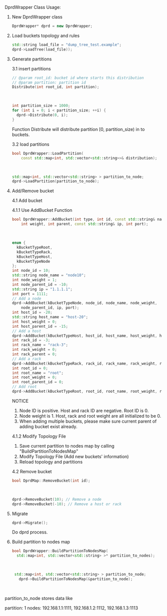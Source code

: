 DprdWrapper Class Usage:

1. New DprdWrapper class

   ```c++
   DprdWrapper* dprd = new DprdWrapper;
   ```

2. Load buckets topology and rules

   ```c++
   std::string load_file = "dump_tree_test.example";
   dprd->LoadTree(load_file));
   ```

3. Generate partitions

   3.1 insert partitions

   ```c++
   // @param root_id: bucket id where starts this distribution
   // @param partition: partition id
   Distribute(int root_id, int partition);
   ```

   ​

   ```c++
   int partition_size = 1000;
   for (int i = 0; i < partition_size; ++i) {
     dprd->Distribute(0, i);
   }
   ```

   Function Distribute will distribute partition  [0, partition_size) in to buckets.

   3.2 load partitions

   ```c++
   bool DprdWrapper::LoadPartition(
       const std::map<int, std::vector<std::string>>& distribution); 
   ```

   ​

   ```c++
   std::map<int, std::vector<std::string> > partition_to_node;
   dprd->LoadPartition(partition_to_node);
   ```


4. Add/Remove bucket

   4.1 Add bucket

   4.1.1 Use AddBucket Function

   ```c++
   bool DprdWrapper::AddBucket(int type, int id, const std::string& name,
       int weight, int parent, const std::string& ip, int port);
   ```

   ​

   ```c++
   enum {
     kBucketTypeRoot,
     kBucketTypeRack,
     kBucketTypeHost,
     kBucketTypeNode
   };
   int node_id = 10;
   std::string node_name = "node10";
   int node_weight = 1;
   int node_parent_id = -10;
   std::string ip = "1.1.1.1";
   int port = 1111;
   // Add a node
   dprd->AddBucket(kBucketTypeNode, node_id, node_name, node_weight,
       node_parent_id, ip, port);
   int host_id = -20;
   std::string host_name = "host-20";
   int host_weight = 0;
   int host_parent_id = -15;
   // Add a host
   dprd->AddBucket(kBucketTypeHost, host_id, host_name, host_weight, host_parent_id);
   int rack_id = -3;
   int rack_name = "rack-3";
   int rack_weight = 0;
   int rack_parent = 0;
   // Add a rack
   dprd->AddBucket(kBucketTypeRack, rack_id, rack_name, rack_weight, rack_parent_id);
   int root_id = 0;
   int root_name = "root";
   int root_weight = 0;
   int root_parent_id = 0;
   // Add root
   dprd->AddBucket(kBucketTypeRoot, root_id, root_name, root_weight, root_parent_id);
   ```

   NOTICE

   1. Node ID is positive. Host and rack ID are negative. Root ID is 0.
   2. Node weight is 1. Host, rack and root weight are all initialized to be 0.
   3. When adding multiple buckets, please make sure current parent of adding bucket exist already.

   4.1.2 Modify Topology File

   1. Save current partition to nodes map by calling "BuildPartitionToNodesMap"
   2. Modify Topology File (Add new buckets' information)
   3. Reload topology and partitions

   4.2 Remove bucket

   ```c++
   bool DprdMap::RemoveBucket(int id);
   ```

   ​

   ```c++
   dprd->RemoveBucket(10); // Remove a node
   dprd->RemoveBucket(-10); // Remove a host or rack
   ```

5. Migrate

   ```c++
   dprd->Migrate();
   ```

   Do dprd process.

6. Build partition to nodes map

   ```c++
   bool DprdWrapper::BuildPartitionToNodesMap(
     std::map<int, std::vector<std::string> >* partition_to_nodes);
   ```

   ​

   ```c++
    std::map<int, std::vector<std::string> > partition_to_node;
      dprd->BuildPartitionToNodesMap(&partition_to_node);
   ```


​      

   partition_to_node stores data like

   partition: 1      nodes: 192.168.1.1:1111,   192.168.1.2:1112,   192.168.1.3:1113


